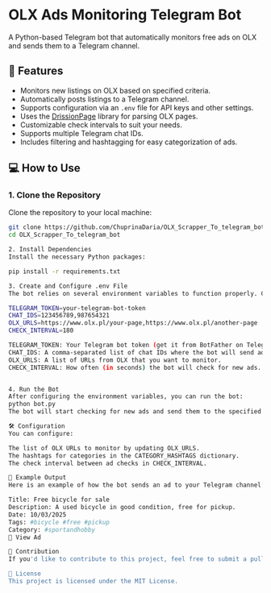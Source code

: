 # OLX Ads Monitoring Telegram Bot

A Python-based Telegram bot that automatically monitors free ads on OLX and sends them to a Telegram channel.

## 🚀 Features

- Monitors new listings on OLX based on specified criteria.
- Automatically posts listings to a Telegram channel.
- Supports configuration via an `.env` file for API keys and other settings.
- Uses the [DrissionPage](https://github.com/michiya/DrissionPage) library for parsing OLX pages.
- Customizable check intervals to suit your needs.
- Supports multiple Telegram chat IDs.
- Includes filtering and hashtagging for easy categorization of ads.

## 💻 How to Use

### 1. Clone the Repository
Clone the repository to your local machine:
```bash
git clone https://github.com/ChuprinaDaria/OLX_Scrapper_To_telegram_bot.git
cd OLX_Scrapper_To_telegram_bot

2. Install Dependencies
Install the necessary Python packages:

pip install -r requirements.txt

3. Create and Configure .env File
The bot relies on several environment variables to function properly. Create a .env file in the root of the project and add the following variables:

TELEGRAM_TOKEN=your-telegram-bot-token
CHAT_IDS=123456789,987654321
OLX_URLS=https://www.olx.pl/your-page,https://www.olx.pl/another-page
CHECK_INTERVAL=180

TELEGRAM_TOKEN: Your Telegram bot token (get it from BotFather on Telegram).
CHAT_IDS: A comma-separated list of chat IDs where the bot will send ads (you can get the chat ID from @userinfobot).
OLX_URLS: A list of URLs from OLX that you want to monitor.
CHECK_INTERVAL: How often (in seconds) the bot will check for new ads. The default is 180 seconds.


4. Run the Bot
After configuring the environment variables, you can run the bot:
python bot.py
The bot will start checking for new ads and send them to the specified Telegram channels.

🛠️ Configuration
You can configure:

The list of OLX URLs to monitor by updating OLX_URLS.
The hashtags for categories in the CATEGORY_HASHTAGS dictionary.
The check interval between ad checks in CHECK_INTERVAL.

💬 Example Output
Here is an example of how the bot sends an ad to your Telegram channel:

Title: Free bicycle for sale
Description: A used bicycle in good condition, free for pickup.
Date: 10/03/2025
Tags: #bicycle #free #pickup
Category: #sportandhobby
🔗 View Ad

🎯 Contribution
If you'd like to contribute to this project, feel free to submit a pull request or open an issue.

📄 License
This project is licensed under the MIT License.
